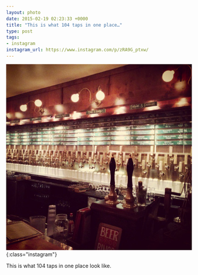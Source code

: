 ```yaml
---
layout: photo
date: 2015-02-19 02:23:33 +0000
title: "This is what 104 taps in one place…"
type: post
tags:
- instagram
instagram_url: https://www.instagram.com/p/zRA9G_ptxw/
---
```


![Instagram - zRA9G_ptxw](/img/zRA9G_ptxw.jpg){:class="instagram"}

This is what 104 taps in one place look like.
